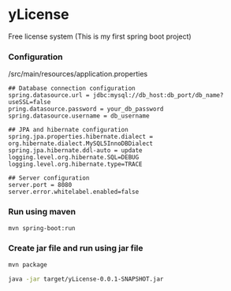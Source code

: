 # yLicense
Free license system (This is my first spring boot project)

### Configuration
/src/main/resources/application.properties
```properties
## Database connection configuration
spring.datasource.url = jdbc:mysql://db_host:db_port/db_name?useSSL=false
pring.datasource.password = your_db_password
spring.datasource.username = db_username

## JPA and hibernate configuration
spring.jpa.properties.hibernate.dialect = org.hibernate.dialect.MySQL5InnoDBDialect
spring.jpa.hibernate.ddl-auto = update
logging.level.org.hibernate.SQL=DEBUG
logging.level.org.hibernate.type=TRACE

## Server configuration
server.port = 8080
server.error.whitelabel.enabled=false

```

### Run using maven

```bash
mvn spring-boot:run
```
### Create jar file and run using jar file

```bash
mvn package

java -jar target/yLicense-0.0.1-SNAPSHOT.jar
```

